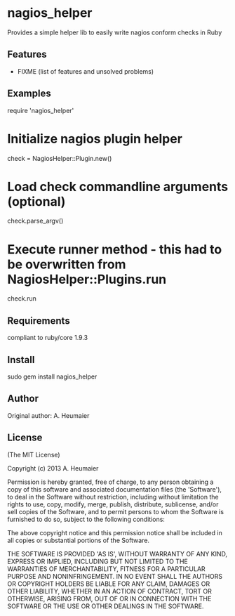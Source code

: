 nagios_helper
===========

Provides a simple helper lib to easily write nagios conform checks in Ruby

Features
--------

* FIXME (list of features and unsolved problems)

Examples
--------

require 'nagios_helper'

# Initialize nagios plugin helper
check = NagiosHelper::Plugin.new()

# Load check commandline arguments (optional)
check.parse_argv()

# Execute runner method - this had to be overwritten from NagiosHelper::Plugins.run
check.run

Requirements
------------

compliant to ruby/core 1.9.3

Install
-------

sudo gem install nagios_helper

Author
------

Original author: A. Heumaier

License
-------

(The MIT License)

Copyright (c) 2013 A. Heumaier

Permission is hereby granted, free of charge, to any person obtaining
a copy of this software and associated documentation files (the
'Software'), to deal in the Software without restriction, including
without limitation the rights to use, copy, modify, merge, publish,
distribute, sublicense, and/or sell copies of the Software, and to
permit persons to whom the Software is furnished to do so, subject to
the following conditions:

The above copyright notice and this permission notice shall be
included in all copies or substantial portions of the Software.

THE SOFTWARE IS PROVIDED 'AS IS', WITHOUT WARRANTY OF ANY KIND,
EXPRESS OR IMPLIED, INCLUDING BUT NOT LIMITED TO THE WARRANTIES OF
MERCHANTABILITY, FITNESS FOR A PARTICULAR PURPOSE AND NONINFRINGEMENT.
IN NO EVENT SHALL THE AUTHORS OR COPYRIGHT HOLDERS BE LIABLE FOR ANY
CLAIM, DAMAGES OR OTHER LIABILITY, WHETHER IN AN ACTION OF CONTRACT,
TORT OR OTHERWISE, ARISING FROM, OUT OF OR IN CONNECTION WITH THE
SOFTWARE OR THE USE OR OTHER DEALINGS IN THE SOFTWARE.
